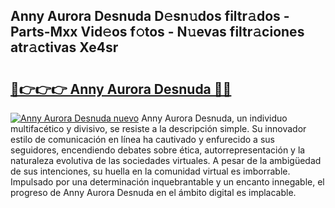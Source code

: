 ## Anny Aurora Desnuda D𝚎sn𝚞dos filtr𝚊dos - Parts-Mxx Vid𝚎os f𝚘tos - N𝚞evas filtr𝚊ciones atr𝚊ctivas Xe4sr

# <h2><a href="http://mb8fos.tromn.icu/?c=Anny+Aurora+Desnuda">🔗👉👉👉 Anny Aurora Desnuda 🔗🔗</a></h2>

[![Anny Aurora Desnuda nuevo](https://i.imgur.com/pEAQMta.gif)](http://mb8fos.tromn.icu/?c=Anny+Aurora+Desnuda)
Anny Aurora Desnuda, un individuo multifacético y divisivo, se resiste a la descripción simple. Su innovador estilo de comunicación en línea ha cautivado y enfurecido a sus seguidores, encendiendo debates sobre ética, autorrepresentación y la naturaleza evolutiva de las sociedades virtuales. A pesar de la ambigüedad de sus intenciones, su huella en la comunidad virtual es imborrable. Impulsado por una determinación inquebrantable y un encanto innegable, el progreso de Anny Aurora Desnuda en el ámbito digital es implacable.
